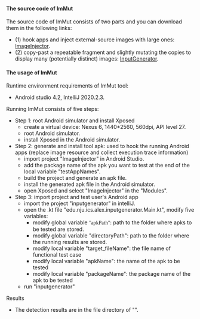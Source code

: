 #### The source code of ImMut
The source code of ImMut consists of two parts and you can download them in the following links:
* (1) hook apps and inject external-source images with large ones: [ImageInjector](www.abc.com).
* (2) copy-past a repeatable fragment and slightly mutating the copies to display many (potentially distinct) images: [InputGenerator](www.abc.com).

#### The usage of ImMut

Runtime environment requirements of ImMut tool:
* Android studio 4.2, IntelliJ 2020.2.3.

Running ImMut consists of five steps:
* Step 1: root Android simulator and install Xposed 
     * create a virtual device: Nexus 6, 1440*2560, 560dpi, API level 27.
     * root Android simulator. 
     * install Xposed in the Android simulator.
* Step 2: generate and install tool apk: used to hook the running Android apps (replace image resource and collect execution trace information)
     * import project "ImageInjector" in Android Studio.
     * add the package name of the apk you want to test at the end of the local variable "testAppNames".
     * build the project and generate an apk file.  
     * install the generated apk file in the Android simulator.
     * open Xposed and select "ImageInjector" in the "Modules".
* Step 3: import project and test user's Android app
     * import the project "inputgenerator" in intelliJ.
     * open the .kt file "edu.nju.ics.alex.inputgenerator.Main.kt", modify five variables:
          * modify global variable <font face=red>"apkPath"</font>: path to the folder where apks to be tested are stored.
          * modify global variable "directoryPath": path to the folder where the running results are stored.
          * modify local variable "target_fileName": the file name of functional test case
          * modify local variable "apkName": the name of the apk to be tested
          * modify local variable "packageName": the package name of the apk to be tested
     * run "inputgenerator"

Results
* The detection results are in the file directory of "".
